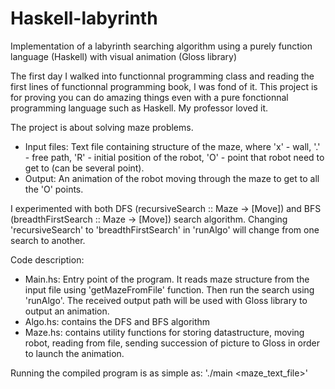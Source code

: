 # Haskell-labyrinth
Implementation of a labyrinth searching algorithm using a purely function language (Haskell) with visual animation (Gloss library)

The first day I walked into functionnal programming class and reading the first lines of functionnal programming book, I was fond of it. This project is for proving you can do amazing things even with a pure fonctionnal programming language such as Haskell. My professor loved it.

The project is about solving maze problems. 
  - Input files: Text file containing structure of the maze, where 'x' - wall, '.' - free path, 'R' - initial position of the robot, 'O' - point that robot need to get to (can be several point).
  - Output: An animation of the robot moving through the maze to get to all the 'O' points.

I experimented with both DFS (recursiveSearch :: Maze -> [Move]) and BFS (breadthFirstSearch :: Maze -> [Move]) search algorithm. Changing 'recursiveSearch' to 'breadthFirstSearch' in 'runAlgo' will change from one search to another.

Code description:
  - Main.hs: Entry point of the program. It reads maze structure from the input file using 'getMazeFromFile' function. Then run the search using 'runAlgo'. The received output path will be used with Gloss library to output an animation.
  - Algo.hs: contains the DFS and BFS algorithm
  - Maze.hs: contains utility functions for storing datastructure, moving robot, reading from file, sending succession of picture to Gloss in order to launch the animation.

Running the compiled program is as simple as: './main <maze_text_file>'
